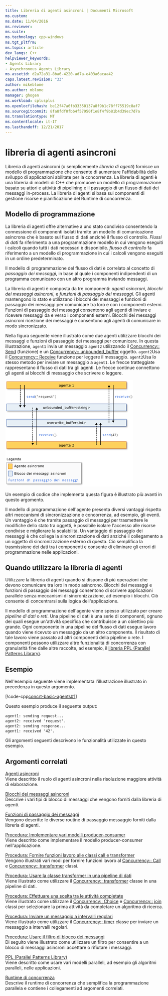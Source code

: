 ```yaml
---
title: Libreria di agenti asincroni | Documenti Microsoft
ms.custom: 
ms.date: 11/04/2016
ms.reviewer: 
ms.suite: 
ms.technology: cpp-windows
ms.tgt_pltfrm: 
ms.topic: article
dev_langs: C++
helpviewer_keywords:
- Agents Library
- Asynchronous Agents Library
ms.assetid: d2a72a31-8ba6-4220-ad7a-e403a6acaa42
caps.latest.revision: "33"
author: mikeblome
ms.author: mblome
manager: ghogen
ms.workload: cplusplus
ms.openlocfilehash: be12f47a6fb33350137a8f9b1c78ff75519c8af7
ms.sourcegitcommit: 8fa8fdf0fbb4f57950f1e8f4f9b81b4d39ec7d7a
ms.translationtype: MT
ms.contentlocale: it-IT
ms.lasthandoff: 12/21/2017
---
```

# <a name="asynchronous-agents-library"></a>libreria di agenti asincroni
Libreria di agenti asincroni (o semplicemente *libreria di agenti*) fornisce un modello di programmazione che consente di aumentare l'affidabilità dello sviluppo di applicazioni abilitate per la concorrenza. La libreria di agenti è una libreria di modelli di C++ che promuove un modello di programmazione basato su attori e attività di pipelining e il passaggio di un flusso di dati dei messaggi in-process. La libreria di agenti si basa sui componenti di gestione risorse e pianificazione del Runtime di concorrenza.  
  
## <a name="programming-model"></a>Modello di programmazione  
 La libreria di agenti offre alternative a uno stato condiviso consentendo la connessione di componenti isolati tramite un modello di comunicazione asincrona che è basato sul flusso di dati anziché il flusso di controllo. *Flussi di dati* fa riferimento a una programmazione modello in cui vengono eseguiti i calcoli quando tutti i dati necessari è disponibile. *flusso di controllo* fa riferimento a un modello di programmazione in cui i calcoli vengono eseguiti in un ordine predeterminato.  
  
 Il modello di programmazione del flusso di dati è correlato al concetto di *passaggio dei messaggi*, in base al quale i componenti indipendenti di un programma comunicano con un altro programma inviando messaggi.  
  
 La libreria di agenti è composta da tre componenti: *agenti asincroni*, *blocchi dei messaggi asincroni*, e *funzioni di passaggio dei messaggi*. Gli agenti mantengono lo stato e utilizzano i blocchi dei messaggi e funzioni di passaggio dei messaggi per comunicare tra loro e con i componenti esterni. Funzioni di passaggio dei messaggi consentono agli agenti di inviare e ricevere messaggi da e verso i componenti esterni. Blocchi dei messaggi asincroni ricezione dei messaggi e consentono agli agenti di comunicare in modo sincronizzato.  
  
 Nella figura seguente viene illustrato come due agenti utilizzare blocchi dei messaggi e funzioni di passaggio dei messaggi per comunicare. In questa illustrazione, `agent1` invia un messaggio `agent2` utilizzando il [Concurrency:: Send](reference/concurrency-namespace-functions.md#send) (funzione) e un [Concurrency:: unbounded_buffer](reference/unbounded-buffer-class.md) oggetto. `agent2`Usa il [Concurrency:: Receive](reference/concurrency-namespace-functions.md#receive) funzione per leggere il messaggio. `agent2`Usa lo stesso metodo per inviare un messaggio a `agent1`. Le frecce tratteggiate rappresentano il flusso di dati tra gli agenti. Le frecce continue connettono gli agenti ai blocchi di messaggio che scrivere o leggere.  
  
 ![I componenti della libreria di agenti](../../parallel/concrt/media/agent_librarycomp.png "agent_librarycomp")  
  
 Un esempio di codice che implementa questa figura è illustrato più avanti in questo argomento.  
  
 Il modello di programmazione dell'agente presenta diversi vantaggi rispetto altri meccanismi di sincronizzazione e concorrenza, ad esempio, gli eventi. Un vantaggio è che tramite passaggio di messaggi per trasmettere le modifiche dello stato tra oggetti, è possibile isolare l'accesso alle risorse condivise e migliorare la scalabilità. Un vantaggio di passaggio dei messaggi è che collega la sincronizzazione di dati anziché il collegamento a un oggetto di sincronizzazione esterno di questa. Ciò semplifica la trasmissione dei dati tra i componenti e consente di eliminare gli errori di programmazione nelle applicazioni.  
  
## <a name="when-to-use-the-agents-library"></a>Quando utilizzare la libreria di agenti  
 Utilizzare la libreria di agenti quando si dispone di più operazioni che devono comunicare tra loro in modo asincrono. Blocchi dei messaggi e funzioni di passaggio dei messaggi consentono di scrivere applicazioni parallele senza meccanismi di sincronizzazione, ad esempio i blocchi. Ciò consente di concentrarsi sulla logica dell'applicazione.  
  
 Il modello di programmazione dell'agente viene spesso utilizzato per creare *pipeline di dati* o *reti*. Una pipeline di dati è una serie di componenti, ognuno dei quali esegue un'attività specifica che contribuisce a un obiettivo più grande. Ogni componente in una pipeline del flusso di dati esegue lavoro quando viene ricevuto un messaggio da un altro componente. Il risultato di tale lavoro viene passato ad altri componenti della pipeline o rete. I componenti possono utilizzare altre funzionalità di concorrenza con granularità fine dalle altre raccolte, ad esempio, il [libreria PPL (Parallel Patterns Library)](../../parallel/concrt/parallel-patterns-library-ppl.md).  
  
## <a name="example"></a>Esempio  
 Nell'esempio seguente viene implementata l'illustrazione illustrato in precedenza in questo argomento.  
  
 [!code-cpp[concrt-basic-agents#1](../../parallel/concrt/codesnippet/cpp/asynchronous-agents-library_1.cpp)]  
  
 Questo esempio produce il seguente output:  
  
```Output  
agent1: sending request...  
agent2: received 'request'.  
agent2: sending response...  
agent1: received '42'.  
```  
  
 Gli argomenti seguenti descrivono le funzionalità utilizzate in questo esempio.  
  
## <a name="related-topics"></a>Argomenti correlati  
 [Agenti asincroni](../../parallel/concrt/asynchronous-agents.md)  
 Viene descritto il ruolo di agenti asincroni nella risoluzione maggiore attività di elaborazione.  
  
 [Blocchi dei messaggi asincroni](../../parallel/concrt/asynchronous-message-blocks.md)  
 Descrive i vari tipi di blocco di messaggi che vengono forniti dalla libreria di agenti.  
  
 [Funzioni di passaggio dei messaggi](../../parallel/concrt/message-passing-functions.md)  
 Vengono descritte le diverse routine di passaggio messaggio forniti dalla libreria di agenti.  
  
 [Procedura: Implementare vari modelli producer-consumer](../../parallel/concrt/how-to-implement-various-producer-consumer-patterns.md)  
 Viene descritto come implementare il modello producer-consumer nell'applicazione.  
  
 [Procedura: Fornire funzioni lavoro alle classi call e transformer](../../parallel/concrt/how-to-provide-work-functions-to-the-call-and-transformer-classes.md)  
 Vengono illustrati vari modi per fornire funzioni lavoro al [Concurrency:: Call](../../parallel/concrt/reference/call-class.md) e [Concurrency:: transformer](../../parallel/concrt/reference/transformer-class.md) classi.  
  
 [Procedura: Usare la classe transformer in una pipeline di dati](../../parallel/concrt/how-to-use-transformer-in-a-data-pipeline.md)  
 Viene illustrato come utilizzare il [Concurrency:: transformer](../../parallel/concrt/reference/transformer-class.md) classe in una pipeline di dati.  
  
 [Procedura: Effettuare una scelta tra le attività completate](../../parallel/concrt/how-to-select-among-completed-tasks.md)  
 Viene illustrato come utilizzare il [Concurrency:: Choice](../../parallel/concrt/reference/choice-class.md) e [Concurrency:: join](../../parallel/concrt/reference/join-class.md) classi per selezionare la prima attività da completare un algoritmo di ricerca.  
  
 [Procedura: Inviare un messaggio a intervalli regolari](../../parallel/concrt/how-to-send-a-message-at-a-regular-interval.md)  
 Viene illustrato come utilizzare il [Concurrency:: timer](../../parallel/concrt/reference/timer-class.md) classe per inviare un messaggio a intervalli regolari.  
  
 [Procedura: Usare il filtro di blocco dei messaggi](../../parallel/concrt/how-to-use-a-message-block-filter.md)  
 Di seguito viene illustrato come utilizzare un filtro per consentire a un blocco di messaggi asincroni accettare o rifiutare i messaggi.  
  
 [PPL (Parallel Patterns Library)](../../parallel/concrt/parallel-patterns-library-ppl.md)  
 Viene descritto come usare vari modelli paralleli, ad esempio gli algoritmi paralleli, nelle applicazioni.  
  
 [Runtime di concorrenza](../../parallel/concrt/concurrency-runtime.md)  
 Descrive il runtime di concorrenza che semplifica la programmazione parallela e contiene i collegamenti ad argomenti correlati.

